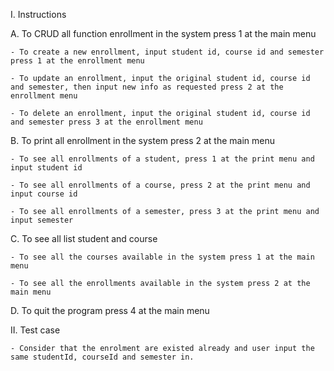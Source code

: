 I. Instructions

A. To CRUD all function enrollment in the system press 1 at the main menu
    
    - To create a new enrollment, input student id, course id and semester press 1 at the enrollment menu

    - To update an enrollment, input the original student id, course id and semester, then input new info as requested press 2 at the enrollment menu

    - To delete an enrollment, input the original student id, course id and semester press 3 at the enrollment menu

 B. To print all enrollment in the system press 2 at the main menu
 
    - To see all enrollments of a student, press 1 at the print menu and input student id

    - To see all enrollments of a course, press 2 at the print menu and input course id
    
    - To see all enrollments of a semester, press 3 at the print menu and input semester

 C. To see all list student and course
 
    - To see all the courses available in the system press 1 at the main menu

    - To see all the enrollments available in the system press 2 at the main menu

 D. To quit the program press 4 at the main menu

II. Test case

    - Consider that the enrolment are existed already and user input the same studentId, courseId and semester in.
